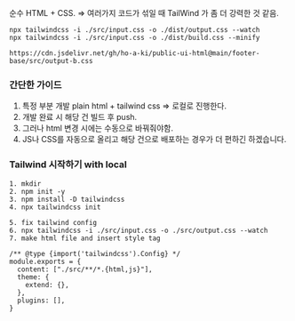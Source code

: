 
순수 HTML + CSS. => 여러가지 코드가 섞일 때 TailWind 가 좀 더 강력한 것 같음.

```
npx tailwindcss -i ./src/input.css -o ./dist/output.css --watch
npx tailwindcss -i ./src/input.css -o ./dist/build.css --minify
```

```
https://cdn.jsdelivr.net/gh/ho-a-ki/public-ui-html@main/footer-base/src/output-b.css
```

### 간단한 가이드

1. 특정 부분 개발 plain html + tailwind css => 로컬로 진행한다. 
2. 개발 완료 시 해당 건 빌드 후 push.
3. 그러나 html 변경 시에는 수동으로 바꿔줘야함.
4. JS나 CSS를 자동으로 올리고 해당 건으로 배포하는 경우가 더 편하긴 하겠습니다.


### Tailwind 시작하기 with local

```
1. mkdir
2. npm init -y
3. npm install -D tailwindcss
4. npx tailwindcss init

5. fix tailwind config
6. npx tailwindcss -i ./src/input.css -o ./src/output.css --watch
7. make html file and insert style tag
```

```
/** @type {import('tailwindcss').Config} */
module.exports = {
  content: ["./src/**/*.{html,js}"],
  theme: {
    extend: {},
  },
  plugins: [],
}
```

